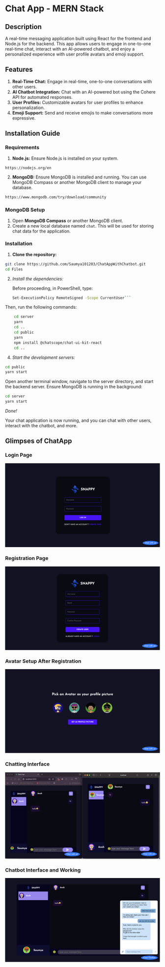 # Chat App - MERN Stack
## Description

A real-time messaging application built using React for the frontend and Node.js for the backend. This app allows users to engage in one-to-one real-time chat, interact with an AI-powered chatbot, and enjoy a personalized experience with user profile avatars and emoji support.

## Features

1. **Real-Time Chat:** Engage in real-time, one-to-one conversations with other users.
2. **AI Chatbot Integration:** Chat with an AI-powered bot using the Cohere API for automated responses.
3. **User Profiles:** Customizable avatars for user profiles to enhance personalization.
4. **Emoji Support:** Send and receive emojis to make conversations more expressive.

## Installation Guide

### Requirements

1. **Node.js:** Ensure Node.js is installed on your system.
```bash
https://nodejs.org/en
```
2. **MongoDB:** Ensure MongoDB is installed and running. You can use MongoDB Compass or another MongoDB client to manage your database.
```bash
https://www.mongodb.com/try/download/community
```
### MongoDB Setup

1. Open **MongoDB Compass** or another MongoDB client.
2. Create a new local database named `chat`. This will be used for storing chat data for the application.

### Installation

1. **Clone the repository:**
```bash
git clone https://github.com/Saumya101203/ChatAppWithChatbot.git
cd Files
```
2. *Install the dependencies:*

   Before proceeding, in PowerShell, type:
   ```bash
   Set-ExecutionPolicy RemoteSigned -Scope CurrentUser```
  Then, run the following commands:
   ```bash
       cd server
       yarn
       cd ..
       cd public
       yarn
       npm install @chatscope/chat-ui-kit-react
       cd ..
```
4. *Start the development servers:*

```bash
cd public
yarn start
```
Open another terminal window, navigate to the server directory, and start the backend server. Ensure MongoDB is running in the background:

```bash
cd server
yarn start
```

_Done!_

Your chat application is now running, and you can chat with other users, interact with the chatbot, and more.

## Glimpses of ChatApp
### Login Page
![Login Page](https://github.com/Saumya101203/ChatAppWithChatBot/blob/master/Pictures/Login%20Page.png)

### Registration Page
![Registartion Page](https://github.com/Saumya101203/ChatAppWithChatBot/blob/master/Pictures/Registration%20Page.png)

### Avatar Setup After Registration
![Avatar Setup](https://github.com/Saumya101203/ChatAppWithChatBot/blob/master/Pictures/Avatar%20Setup.png)

### Chatting Interface
![Chatting Interface](https://github.com/Saumya101203/ChatAppWithChatBot/blob/master/Pictures/Chatting%20Interface.png)

### Chatbot Interface and Working
![Chatbot Interface](https://github.com/Saumya101203/ChatAppWithChatBot/blob/master/Pictures/Chatbot%20Interface%20and%20Working.png)



